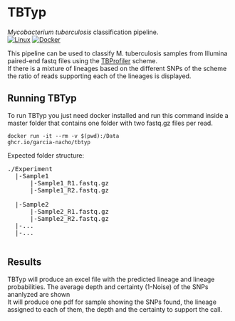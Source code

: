 # TBTyp   
*Mycobacterium tuberculosis* classification pipeline.   
[![Linux](https://svgshare.com/i/Zhy.svg)](https://svgshare.com/i/Zhy.svg)   [![Docker](https://badgen.net/badge/icon/docker?icon=docker&label)](https://https://docker.com/)
   
This pipeline can be used to classify M. tuberculosis samples from Illumina paired-end fastq files using the [TBProfiler](https://github.com/jodyphelan/TBProfiler) scheme.   
If there is a mixture of lineages based on the different SNPs of the scheme the ratio of reads supporting each of the lineages is displayed.    
   
## Running TBTyp
To run TBTyp you just need docker installed and run this command inside a master folder that contains one folder with two fastq.gz files per read.   

<code>docker run -it --rm -v $(pwd):/Data ghcr.io/garcia-nacho/tbtyp</code>   
   
Expected folder structure:

<pre>
./Experiment         
  |-Sample1     
      |-Sample1_R1.fastq.gz       
      |-Sample1_R2.fastq.gz

  |-Sample2      
      |-Sample2_R1.fastq.gz       
      |-Sample2_R2.fastq.gz
  |-...
  |-...
      
</pre>

## Results   
TBTyp will produce an excel file with the predicted lineage and lineage probabilities. The average depth and certainty (1-Noise) of the SNPs ananlyzed are shown   
It will produce one pdf for sample showing the SNPs found, the lineage assigned to each of them, the depth and the certainty to support the call.



